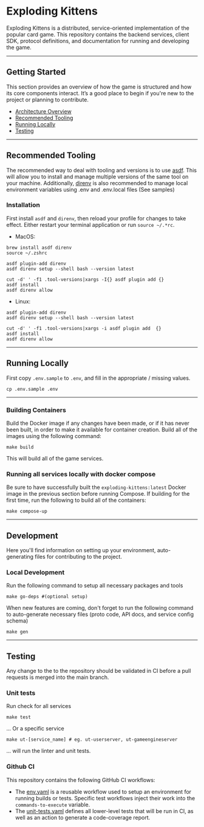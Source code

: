 # Exploding Kittens

Exploding Kittens is a distributed, service-oriented implementation of the popular card game. This repository contains the backend services, client SDK, protocol definitions, and documentation for running and developing the game.

---
## Getting Started

This section provides an overview of how the game is structured and how its core components interact. It’s a good place to begin if you're new to the project or planning to contribute.

- [Architecture Overview](./docs/architecture_overview.md)
- [Recommended Tooling](#recommended-tooling)
- [Running Locally](#running-locally)
- [Testing](#testing)

---
## Recommended Tooling

The recommended way to deal with tooling and versions is to use [asdf](https://asdf-vm.com/#/). This will allow you to install and manage multiple versions of the same tool on your machine. 
Additionally, [direnv](https://direnv.net/) is also recommended to manage local environment variables using .env and .env.local files (See samples)

### Installation
First install `asdf` and `direnv`, then reload your profile for changes to take effect.
Either restart your terminal application or run `source ~/.*rc`.

* MacOS:
```shell
brew install asdf direnv
source ~/.zshrc

asdf plugin-add direnv
asdf direnv setup --shell bash --version latest

cut -d' ' -f1 .tool-versions|xargs -I{} asdf plugin add {}
asdf install
asdf direnv allow
```

* Linux:
```shell
asdf plugin-add direnv
asdf direnv setup --shell bash --version latest

cut -d' ' -f1 .tool-versions|xargs -i asdf plugin add  {}
asdf install
asdf direnv allow
```

---
## Running Locally
<a name="running-locally"></a>

First copy `.env.sample` to `.env`, and fill in the appropriate / missing values.

```
cp .env.sample .env
```

---
### Building Containers
Build the Docker image if any changes have been made, or if it has never been built, in order to make it available for container creation. Build all of the images using the following command: 

```shell
make build
```

This will build all of the game services.

### Running all services locally with docker compose
Be sure to have successfully built the `exploding-kittens:latest` Docker image in the previous section before running Compose. If building for the first time, run the following to build all of the containers:
```shell
make compose-up
```

---
## Development
Here you'll find information on setting up your environment, auto-generating files for contributing to the project.

### Local Development

Run the following command to setup all necessary packages and tools
```shell
make go-deps #(optional setup)
```

When new features are coming, don't forget to run the following command to auto-generate necessary files (proto code, API docs, and service config schema)
```shell
make gen
```

---
## Testing

Any change to the to the repository should be validated in CI before
a pull requests is merged into the main branch.

### Unit tests

Run check for all services
```shell
make test
```
... Or a specific service
```shell
make ut-[service_name] # eg. ut-userserver, ut-gameengineserver
```
... will run the linter and unit tests.

### Github CI

This repository contains the following GitHub CI workflows:
- The [env.yaml](./.github/workflows/env.yaml) is a reusable workflow used to setup an environment for running builds or tests.  Specific test workflows inject their work into the `commands-to-execute` variable.
- The [unit-tests.yaml](./.github/workflows/unit-tests.yaml) defines all lower-level tests that will be run in CI, as well as an action to generate a code-coverage report.